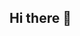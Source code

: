 ## Hi there 👋

<!--
- I'm currently studying in Higher School of Economics, Information Security
-->
